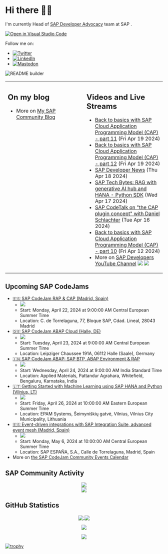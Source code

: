 
# Hi there 👋🏼

I'm currently Head of [SAP Developer Advocacy](https://developers.sap.com/developer-advocates.html) team at SAP .

[![Open in Visual Studio Code](https://img.shields.io/badge/Made%20for-VSCode-1f425f.svg)](https://github.dev/jung-thomas/jung-thomas)

Follow me on:
- <a href="https://twitter.com/thomas_jung"><img alt="Twitter" src="https://img.shields.io/badge/thomas_jung-%231DA1F2.svg?style=for-the-badge&logo=Twitter&logoColor=white"/></a>
- <a href="https://www.linkedin.com/in/thomasjungsap/"><img alt="LinkedIn" src="https://img.shields.io/badge/linkedin-%230077B5.svg?style=for-the-badge&logo=linkedin&logoColor=white"/></a>
- <a rel="me" href="https://mastodon.cloud/@thomas_jung"><img alt="Mastodon" src="https://img.shields.io/mastodon/follow/109262551990174478?domain=https%3A%2F%2Fmastodon.cloud%2F&style=social"/></a>

![README builder](https://github.com/jung-thomas/jung-thomas/workflows/README%20builder/badge.svg)

<table><tr><td valign="top" width="50%">
 
## On my blog
- More on [My SAP Community Blog](https://community.sap.com/t5/user/viewprofilepage/user-id/139)
</td>
  
<td valign="top" width="50%">
  
## Videos and Live Streams
- [Back to basics with SAP Cloud Application Programming Model (CAP) - part 11](https://www.youtube.com/watch?v=UvkwVGt8L2g) (Fri Apr 19 2024)
- [Back to basics with SAP Cloud Application Programming Model (CAP) - part 12](https://www.youtube.com/watch?v=oybe9IRku3Q) (Fri Apr 19 2024)
- [SAP Developer News](https://www.youtube.com/watch?v=FVAali4nfLQ) (Thu Apr 18 2024)
- [SAP Tech Bytes: RAG with generative AI hub and HANA - Python SDK](https://www.youtube.com/watch?v=QEnk-z_x2Nw) (Wed Apr 17 2024)
- [SAP CodeTalk on "the CAP plugin concept" with Daniel Schlachter](https://www.youtube.com/watch?v=cG-cMqAhqyQ) (Tue Apr 16 2024)
- [Back to basics with SAP Cloud Application Programming Model (CAP) - part 10](https://www.youtube.com/watch?v=BwL_2qAPYsc) (Fri Apr 12 2024)
- More on [SAP Developers YouTube Channel](https://www.youtube.com/channel/UCNfmelKDrvRmjYwSi9yvrMg) ![](https://img.shields.io/youtube/channel/views/UCNfmelKDrvRmjYwSi9yvrMg) ![](https://img.shields.io/youtube/channel/subscribers/UCNfmelKDrvRmjYwSi9yvrMg)
</td></tr></table>

## Upcoming SAP CodeJams
- [🇪🇸 SAP CodeJam RAP & CAP (Madrid, Spain)](https://community.sap.com/t5/sap-codejam/sap-codejam-rap-amp-cap-madrid-spain/ev-p/13624000)
  - <img src="https://community.sap.com/t5/image/serverpage/image-id/73497i2203964A0D9AFFE7/image-size/thumb?v=v2&px=150" />
  - Start: Monday, April 22, 2024 at 9:00:00 AM Central European Summer Time
  - Location: C. de Torrelaguna, 77, Bloque SAP, Cdad. Lineal, 28043 Madrid
- [🇩🇪 SAP CodeJam ABAP Cloud (Halle, DE)](https://community.sap.com/t5/sap-codejam/sap-codejam-abap-cloud-halle-de/ev-p/13587857)
  - <img src="https://community.sap.com/t5/image/serverpage/image-id/56534iEBBCD37CBE3EB959/image-size/thumb?v=v2&px=150" />
  - Start: Tuesday, April 23, 2024 at 9:00:00 AM Central European Summer Time
  - Location: Leipziger Chaussee 191A, 06112 Halle (Saale), Germany
- [🇮🇳 SAP CodeJam ABAP: SAP BTP, ABAP Environment & RAP](https://community.sap.com/t5/sap-codejam/sap-codejam-abap-sap-btp-abap-environment-amp-rap/ev-p/13665789)
  - <img src="https://community.sap.com/t5/image/serverpage/image-id/94697iF38FAFE5A0F86254/image-size/thumb?v=v2&px=150" />
  - Start: Wednesday, April 24, 2024 at 9:00:00 AM India Standard Time
  - Location: Applied Materials, Pattandur Agrahara, Whitefield, Bengaluru, Karnataka, India
- [🇱🇹 Getting Started with Machine Learning using SAP HANA and Python (Vilnius, LT)](https://community.sap.com/t5/sap-codejam/getting-started-with-machine-learning-using-sap-hana-and-python-vilnius-lt/ev-p/13592988)
  - <img src="https://community.sap.com/t5/image/serverpage/image-id/94807i5D91A3B67E8D582A/image-size/thumb?v=v2&px=150" />
  - Start: Friday, April 26, 2024 at 10:00:00 AM Eastern European Summer Time
  - Location: EPAM Systems, Šeimyniškių gatvė, Vilnius, Vilnius City Municipality, Lithuania
- [🇪🇸 Event-driven integrations with SAP Integration Suite, advanced event mesh (Madrid, Spain)](https://community.sap.com/t5/sap-codejam/event-driven-integrations-with-sap-integration-suite-advanced-event-mesh/ev-p/13648705)
  - <img src="https://community.sap.com/t5/image/serverpage/image-id/92805i3F3DD2B523A2EC4E/image-size/thumb?v=v2&px=150" />
  - Start: Monday, May 6, 2024 at 10:00:00 AM Central European Summer Time
  - Location: SAP ESPAÑA, S.A., Calle de Torrelaguna, Madrid, Spain
- More on [the SAP CodeJam Community Events Calendar](https://groups.community.sap.com/t5/sap-codejam/eb-p/codejam-events)

## SAP Community Activity
<p align = "center">
<a href="https://community.sap.com/t5/user/viewprofilepage/user-id/139">
  <img align="center" src="https://devrel-tools-prod-scn-badges-srv.cfapps.eu10.hana.ondemand.com/activity/139" />
</a>
</br>
<a href="https://community.sap.com/t5/user/viewprofilepage/user-id/139">
  <img align="center" src="https://devrel-tools-prod-scn-badges-srv.cfapps.eu10.hana.ondemand.com/showcaseBadges/139/1570/674/384/900/390" />
</a>
</p>

## GitHub Statistics
<p align = "center">
<a href="https://github.com/anuraghazra/github-readme-stats">
  <img align="center" src="https://github-readme-stats.vercel.app/api?username=jung-thomas&count_private=true&show_icons=true&theme=dark&line_height=27" />
</a>
<a href="https://github.com/anuraghazra/github-readme-stats">
  <img align="center" src="https://github-readme-stats.vercel.app/api/top-langs/?username=jung-thomas&show_icons=true&theme=dark" />
</a>
</p>

<p align = "center">
 <img  src="https://github-readme-streak-stats.herokuapp.com/?user=jung-thomas&show_icons=true&locale=en&layout=compact&theme=dark&line_height=0" />
</p> 

<p align = "center">
 <img src="https://activity-graph.herokuapp.com/graph?username=jung-thomas&theme=redical">
</p> 

[![trophy](https://github-profile-trophy.vercel.app/?username=jung-thomas&theme=onedark)](https://github.com/ryo-ma/github-profile-trophy)



